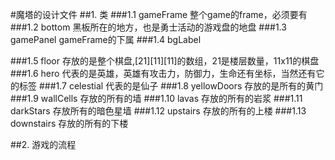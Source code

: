 #魔塔的设计文件
##1.    类
###1.1  gameFrame
整个game的frame，必须要有
###1.2  bottom
黑板所在的地方，也是勇士活动的游戏盘的地盘
###1.3  gamePanel
gameFrame的下属
###1.4  bgLabel

###1.5  floor
存放的是整个棋盘,[21][11][11]的数组，21是楼层数量，11x11的棋盘
###1.6  hero
代表的是英雄，英雄有攻击力，防御力，生命还有坐标，当然还有它的标签
###1.7  celestial
代表的是仙子
###1.8  yellowDoors
存放的是所有的黄门
###1.9  wallCells
存放的所有的墙
###1.10 lavas
存放的所有的岩浆
###1.11 darkStars
存放所有的暗色星墙
###1.12 upstairs
存放的所有的上楼
###1.13 downstairs
存放的所有的下楼

##2.   游戏的流程
